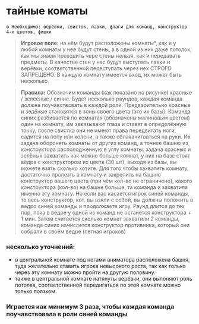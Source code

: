 # тайные коматы

```
⚙ Необходимо: верёвки, свисток, лавки, флаги для команд, конструктор 4-х цветов, фишки
```
> **Игровое поле:** на нём будут расположены комнаты*, как и у любой комнаты у нее будут стены, а в одной из них даже потолок, как мы знаем проходить чере стены нельзя, как и передавать предметы. В качестве стен у нас будут выступать лавки и верёвки, соответственной переступать через нех СТРОГО ЗАПРЕЩЕНО. В каждую комнату имеется вход, их может быть несколько.

> **Правила:** Обозначим команды (как показано на рисунке) красные / зелёеные / синие. Будет несколько раундов, каждая команда должна поучавствовать в каждой роли. Предварительно красные и зедёные становятся в зоны своего цвета (это их базы). Команда синих разбивается по комнатах (обозначены малиновым цветом) один на комнату, им завязывают глаза и ставят в определённую точку, после свистка они не имеют права передвигать ноги, садится на попу или колени, а также облакачитваться на руки. Их задача оборонять комнаты от других команд, а точнее башню из конструктора располодженную в углу комнаты.
> задача красных и зелёных захватить как можно больше комнат, у них на базе стоят вёдра с конструктором их цвета (30 шт), выходя из базы, вы можете взять сколько хотите. Для того чтобы захватить комнату, достаточно пролезть в комнату и закрепить на башню конструктор вашего цвета (при чём кол-во не ограничено), какого конструктора (кол-во) на башне больше, та команда и захватила именно эту комнату. Но если вас касается игрок синей команды, то весь конструктор, кот. вы взяли с собой, вы должны положить в ведро синей команды и продолжаете игру.
> Раунд длится до тех пор, пока в ведре у одной из команд не останется конструктора + 1 мин. Затем считается сколько комнат захватили 2 команды, команде синих начислется конструктор противника, который они собрали в своём ведре (петная игроков) 

### несколько уточнений:
- в центральной комнате под ногами аниматора расположена башня, туда желательно ставить игрока невысокого роста, так как только через эту комнату можно пройти на другую половину.
- также в центральной комнате натянуты верёвки, они выпоняют роль потолка, соответственной передигаться по этой комнате можно только ползком.
  
### Играется как минимум 3 раза, чтобы каждая команда поучавствовала в роли синей команды
